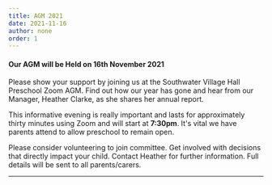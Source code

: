 ```yaml
---
title: AGM 2021
date: 2021-11-16
author: none
order: 1
---
```


#### Our AGM will be Held on 16th November 2021

Please show your support by joining us at the Southwater Village Hall Preschool Zoom AGM. Find out how our year has gone and hear from our Manager, Heather Clarke, as she shares her annual report.

This informative evening is really important and lasts for approximately thirty minutes using Zoom and will start at __7:30pm__. It's vital we have parents attend to allow preschool to remain open.

Please consider volunteering to join committee. Get involved with decisions that directly impact your child. Contact Heather for further information.
Full details will be sent to all parents/carers.

---

